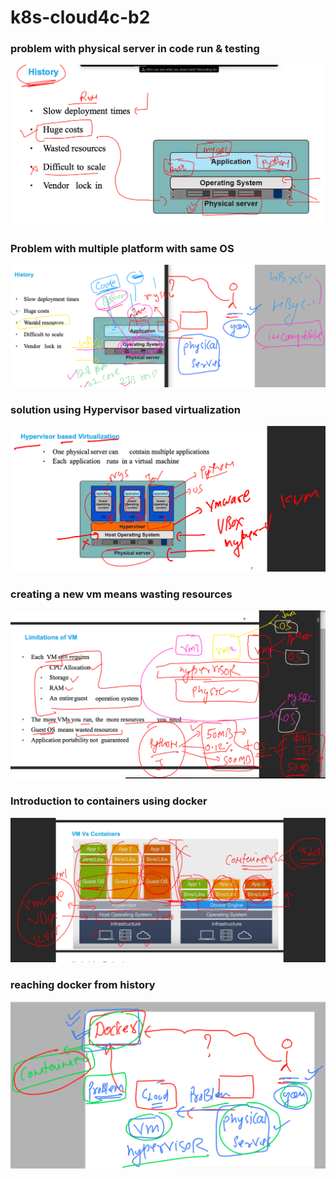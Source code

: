 # k8s-cloud4c-b2

### problem with physical server in code run & testing 

<img src="code.png">

### Problem with multiple platform with same OS 

<img src="prob.png">

### solution using Hypervisor based virtualization 

<img src="vm.png">

### creating a new vm means wasting resources 

<img src="vs1.png">

### Introduction to containers using docker 

<img src="docker.png">

### reaching docker from history 

<img src="hist.png">


